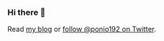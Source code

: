 ### Hi there 👋

Read [my blog](https://huynq.net/) or [follow @ponio192 on Twitter](https://twitter.com/ponio192).
